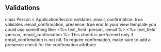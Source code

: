 ## Validations

class Person < ApplicationRecord
  validates :email, confirmation: true
  validates :email_confirmation, presence: true
end
In your view template you could use something like:
<%= text_field :person, :email %>
<%= text_field :person, :email_confirmation %>
This check is performed only if email_confirmation is not nil. 
To require confirmation, make sure to add a presence check for the confirmation attribute

